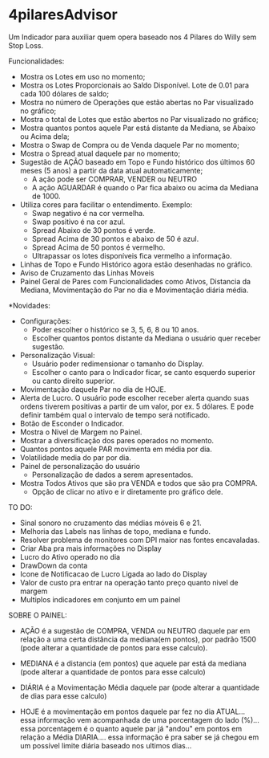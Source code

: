 # 4pilaresAdvisor
Um Indicador para auxiliar quem opera baseado nos 4 Pilares do Willy sem Stop Loss.

Funcionalidades:

* Mostra os Lotes em uso no momento;
* Mostra os Lotes Proporcionais ao Saldo Disponível. Lote de 0.01 para cada 100 dólares de saldo;
* Mostra no número de Operações que estão abertas no Par visualizado no gráfico;
* Mostra o total de Lotes que estão abertos no Par visualizado no gráfico;
* Mostra quantos pontos aquele Par está distante da Mediana, se Abaixo ou Acima dela;
* Mostra o Swap de Compra ou de Venda daquele Par no momento;
* Mostra o Spread atual daquele par no momento;
* Sugestão de AÇÃO baseado em Topo e Fundo histórico dos últimos 60 meses (5 anos) a partir da data atual automaticamente;
  - A ação pode ser COMPRAR, VENDER ou NEUTRO
  - A ação AGUARDAR é quando o Par fica abaixo ou acima da Mediana de 1000.
* Utiliza cores para facilitar o entendimento. Exemplo:
  - Swap negativo é na cor vermelha.
  - Swap positivo é na cor azul.
  - Spread Abaixo de 30 pontos é verde.
  - Spread Acima de 30 pontos e abaixo de 50 é azul.
  - Spread Acima de 50 pontos é vermelho.
  - Ultrapassar os lotes disponíveis fica vermelho a informação.
* Linhas de Topo e Fundo Histórico agora estão desenhadas no gráfico.
* Aviso de Cruzamento das Linhas Moveis
* Painel Geral de Pares com Funcionalidades como Ativos, Distancia da Mediana, Movimentação do Par no dia e Movimentação diária média.

*Novidades:

* Configurações:
  - Poder escolher o histórico se 3, 5, 6, 8 ou 10 anos.
  - Escolher quantos pontos distante da Mediana o usuário quer receber sugestão.
* Personalização Visual:
  - Usuário poder redimensionar o tamanho do Display.
  - Escolher o canto para o Indicador ficar, se canto esquerdo superior ou canto direito superior.
* Movimentação daquele Par no dia de HOJE.
* Alerta de Lucro. O usuário pode escolher receber alerta quando suas ordens tiverem positivas a partir de um valor, por ex. 5 dólares. E pode definir também qual o intervalo de tempo será notificado.
* Botão de Esconder o Indicador.
* Mostra o Nivel de Margem no Painel.
* Mostrar a diversificação dos pares operados no momento.
* Quantos pontos aquele PAR movimenta em média por dia.
* Volatilidade media do par por dia.
* Painel de personalização do usuário
  - Personalização de dados a serem apresentados.
* Mostra Todos Ativos que são pra VENDA e todos que são pra COMPRA.
  - Opção de clicar no ativo e ir diretamente pro gráfico dele.  


TO DO:

* Sinal sonoro no cruzamento das médias móveis 6 e 21.
* Melhoria das Labels nas linhas de topo, mediana e fundo.
* Resolver problema de monitores com DPI maior nas fontes encavaladas.
* Criar Aba pra mais informações no Display
* Lucro do Ativo operado no dia
* DrawDown da conta
* Icone de Notificacao de Lucro Ligada ao lado do Display
* Valor de custo pra entrar na operação tanto preço quanto nivel de margem
* Multiplos indicadores em conjunto em um painel


SOBRE O PAINEL:

- AÇÃO é a sugestão de COMPRA, VENDA ou NEUTRO daquele par em relação a uma certa distância da mediana(em pontos), por padrão 1500 (pode alterar a quantidade de pontos para esse calculo).

- MEDIANA é a distancia (em pontos) que aquele par está da mediana (pode alterar a quantidade de pontos para esse calculo)

- DIÁRIA é a Movimentação Média daquele par (pode alterar a quantidade de dias para esse calculo)

- HOJE é a movimentação em pontos daquele par fez no dia ATUAL... essa informação vem acompanhada de uma porcentagem do lado (%)... essa porcentagem é o quanto aquele par já "andou" em pontos em relação a Média DIARIA.... essa informação é pra saber se já chegou em um possível limite diária baseado nos ultimos dias...
